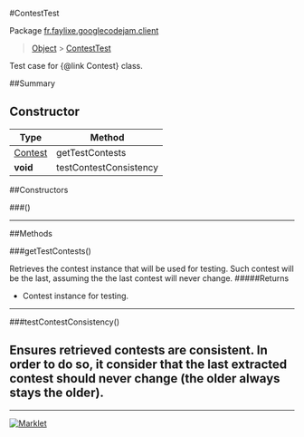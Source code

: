 #ContestTest

Package [fr.faylixe.googlecodejam.client](README.md)<br>
> [Object](../../../java/lang/Object.md) > [ContestTest](ContestTest.md)

Test case for {@link Contest} class.

##Summary

Constructor
 --- 
Type | Method
 --- | --- 
[Contest](Contest.md) | getTestContests
**void** | testContestConsistency

##Constructors

###()



---

##Methods

###getTestContests()


Retrieves the contest instance that will
 be used for testing. Such contest will be
 the last, assuming the the last contest
 will never change.
#####Returns


* Contest instance for testing.

---
###testContestConsistency()


Ensures retrieved contests are consistent.
 In order to do so, it consider that the last extracted
 contest should never change (the older always stays the older).
---
---
[![Marklet](https://img.shields.io/badge/Generated%20by-Marklet-green.svg)](https://github.com/Faylixe/marklet)